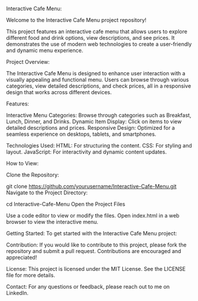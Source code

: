 Interactive Cafe Menu:

Welcome to the Interactive Cafe Menu project repository!

This project features an interactive cafe menu that allows users to explore different food and drink options, view descriptions, and see prices. It demonstrates the use of modern web technologies to create a user-friendly and dynamic menu experience.

Project Overview:

The Interactive Cafe Menu is designed to enhance user interaction with a visually appealing and functional menu. Users can browse through various categories, view detailed descriptions, and check prices, all in a responsive design that works across different devices.

Features:

Interactive Menu Categories: Browse through categories such as Breakfast, Lunch, Dinner, and Drinks.
Dynamic Item Display: Click on items to view detailed descriptions and prices.
Responsive Design: Optimized for a seamless experience on desktops, tablets, and smartphones.

Technologies Used:
HTML: For structuring the content.
CSS: For styling and layout.
JavaScript: For interactivity and dynamic content updates.

How to View:

Clone the Repository:

git clone https://github.com/yourusername/Interactive-Cafe-Menu.git
Navigate to the Project Directory:

cd Interactive-Cafe-Menu
Open the Project Files

Use a code editor to view or modify the files. Open index.html in a web browser to view the interactive menu.

Getting Started:
To get started with the Interactive Cafe Menu project:

Contribution:
If you would like to contribute to this project, please fork the repository and submit a pull request. Contributions are encouraged and appreciated!

License:
This project is licensed under the MIT License. See the LICENSE file for more details.

Contact:
For any questions or feedback, please reach out to me on LinkedIn.
